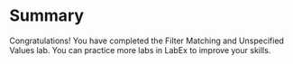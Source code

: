 # Summary

Congratulations! You have completed the Filter Matching and Unspecified Values lab. You can practice more labs in LabEx to improve your skills.
